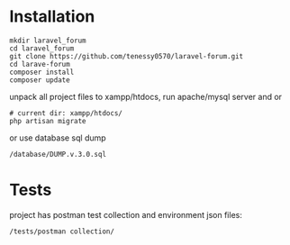 # Installation

```shell
mkdir laravel_forum
cd laravel_forum
git clone https://github.com/tenessy0570/laravel-forum.git
cd larave-forum
composer install
composer update
```
unpack all project files to xampp/htdocs,
run apache/mysql server and or

```shell
# current dir: xampp/htdocs/
php artisan migrate
```
or use database sql dump
```shell
/database/DUMP.v.3.0.sql
```
# Tests
project has postman test collection and environment json files:<br>
```shell
/tests/postman collection/
```
